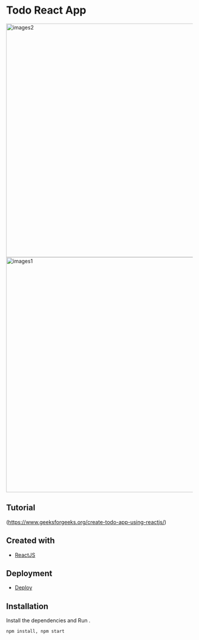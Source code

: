 # Todo React App

<img width="632" alt="images2" src="https://github.com/NPaugust/Front-End-Final/assets/72886935/c04a0a30-1e4d-4112-ba36-65878b5dee2e">

<img width="636" alt="images1" src="https://github.com/NPaugust/Front-End-Final/assets/72886935/78a1a3a8-819f-4212-834b-769834f1e63a">

## Tutorial
(https://www.geeksforgeeks.org/create-todo-app-using-reactjs/)


## Created with 
- [ReactJS](https://react.dev/)

## Deployment
- [Deploy](https://npaugust.github.io/Front-End-Final/)
## Installation


Install the dependencies and Run .
```sh
npm install, npm start
```
